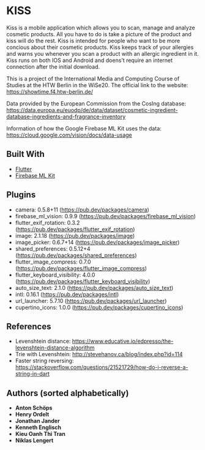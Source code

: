 # KISS

Kiss is a mobile application which allows you to scan, manage and analyze cosmetic products. All you have to do is take a picture of the product and kiss will do the rest.
Kiss is intended for people who want to be more concious about their cosmetic products. Kiss keeps track of your allergies and warns you whenever you scan a product with an allergic ingredient in it. Kiss runs on both IOS and Android and doens’t require an internet connection after the initial download.


This is a project of the International Media and Computing Course of Studies at the HTW Berlin in the WiSe20.
The official link to the website: https://showtime.f4.htw-berlin.de/


Data provided by the European Commission from the CosIng database: https://data.europa.eu/euodp/de/data/dataset/cosmetic-ingredient-database-ingredients-and-fragrance-inventory

Information of how the Google Firebase ML Kit uses the data: https://cloud.google.com/vision/docs/data-usage

## Built With
* [Flutter](https://flutter.dev/)
* [Firebase ML Kit](https://developers.google.com/ml-kit)

## Plugins
* camera: 0.5.8+11 (https://pub.dev/packages/camera)
* firebase_ml_vision: 0.9.9 (https://pub.dev/packages/firebase_ml_vision)
* flutter_exif_rotation: 0.3.2 (https://pub.dev/packages/flutter_exif_rotation)
* image: 2.1.18 (https://pub.dev/packages/image)
* image_picker: 0.6.7+14 (https://pub.dev/packages/image_picker)
* shared_preferences: 0.5.12+4 (https://pub.dev/packages/shared_preferences)
* flutter_image_compress: 0.7.0 (https://pub.dev/packages/flutter_image_compress)
* flutter_keyboard_visibility: 4.0.0 (https://pub.dev/packages/flutter_keyboard_visibility)
* auto_size_text: 2.1.0 (https://pub.dev/packages/auto_size_text)
* intl: 0.16.1 (https://pub.dev/packages/intl)
* url_launcher: 5.7.10 (https://pub.dev/packages/url_launcher)
* cupertino_icons: 1.0.0 (https://pub.dev/packages/cupertino_icons)


## References
* Levenshtein distance: https://www.educative.io/edpresso/the-levenshtein-distance-algorithm
* Trie with Levenshtein: http://stevehanov.ca/blog/index.php?id=114
* Faster string reversing: https://stackoverflow.com/questions/21521729/how-do-i-reverse-a-string-in-dart 


## Authors (sorted alphabetically)
* **Anton Schöps**
* **Henry Ordelt** 
* **Jonathan Jander** 
* **Kenneth Englisch** 
* **Kieu Oanh Thi Tran**
* **Niklas Lengert**
